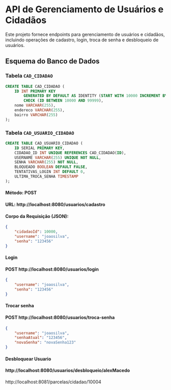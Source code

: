 # API de Gerenciamento de Usuários e Cidadãos

Este projeto fornece endpoints para gerenciamento de usuários e cidadãos, incluindo operações de cadastro, login, troca de senha e desbloqueio de usuários.

## Esquema do Banco de Dados

### Tabela `CAD_CIDADAO`
```sql
CREATE TABLE CAD_CIDADAO (
    ID INT PRIMARY KEY 
        GENERATED BY DEFAULT AS IDENTITY (START WITH 10000 INCREMENT BY 1) 
        CHECK (ID BETWEEN 10000 AND 99999),
    nome VARCHAR(255),
    endereco VARCHAR(255),
    bairro VARCHAR(255)
);
```

### Tabela `CAD_USUARIO_CIDADAO`
```sql
CREATE TABLE CAD_USUARIO_CIDADAO (
    ID SERIAL PRIMARY KEY,
    CIDADAO_ID INT UNIQUE REFERENCES CAD_CIDADAO(ID),
    USERNAME VARCHAR(255) UNIQUE NOT NULL,
    SENHA VARCHAR(255) NOT NULL,
    BLOQUEADO BOOLEAN DEFAULT FALSE,
    TENTATIVAS_LOGIN INT DEFAULT 0,
    ULTIMA_TROCA_SENHA TIMESTAMP
);
```

<h4>Método: POST</h4>
<h4>URL: http://localhost:8080/usuarios/cadastro</h4>
<h4>Corpo da Requisição (JSON):</h4>

```json
{
    "cidadaoId": 10000,
    "username": "joaosilva",
    "senha": "123456"
}
```

<h4>Login</h4>
<h4>POST http://localhost:8080/usuarios/login</h4>

```json
{
    "username": "joaosilva",
    "senha": "123456"
}
```

<h4>Trocar senha</h4>
<h4>POST http://localhost:8080/usuarios/troca-senha</h4>

```json
{
    "username": "joaosilva",
    "senhaAtual": "123456",
    "novaSenha": "novaSenha123"
}
```

<h4>Desbloquear Usuario</h4>
<h4>http://localhost:8080/usuarios/desbloqueio/alexMacedo</h4>

http://localhost:8081/parcelas/cidadao/10004
